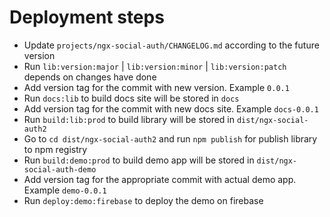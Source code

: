 # Deployment steps

- Update `projects/ngx-social-auth/CHANGELOG.md` according to the future version
- Run `lib:version:major` | `lib:version:minor` | `lib:version:patch` depends on changes have done
- Add version tag for the commit with new version. Example `0.0.1`
- Run `docs:lib` to build docs site will be stored in `docs`
- Add version tag for the commit with new docs site. Example `docs-0.0.1`
- Run `build:lib:prod` to build library will be stored in `dist/ngx-social-auth2`
- Go to `cd dist/ngx-social-auth2` and run `npm publish` for publish library to npm registry
- Run `build:demo:prod` to build demo app will be stored in `dist/ngx-social-auth-demo`
- Add version tag for the appropriate commit with actual demo app. Example `demo-0.0.1`
- Run `deploy:demo:firebase` to deploy the demo on firebase 
